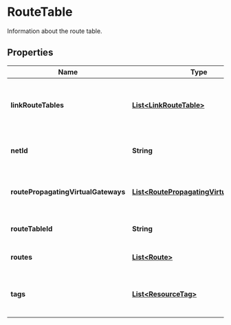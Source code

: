 

# RouteTable

Information about the route table.

## Properties

| Name | Type | Description | Notes |
|------------ | ------------- | ------------- | -------------|
|**linkRouteTables** | [**List&lt;LinkRouteTable&gt;**](LinkRouteTable.md) | One or more associations between the route table and Subnets. |  [optional] |
|**netId** | **String** | The ID of the Net for the route table. |  [optional] |
|**routePropagatingVirtualGateways** | [**List&lt;RoutePropagatingVirtualGateway&gt;**](RoutePropagatingVirtualGateway.md) | Information about virtual gateways propagating routes. |  [optional] |
|**routeTableId** | **String** | The ID of the route table. |  [optional] |
|**routes** | [**List&lt;Route&gt;**](Route.md) | One or more routes in the route table. |  [optional] |
|**tags** | [**List&lt;ResourceTag&gt;**](ResourceTag.md) | One or more tags associated with the route table. |  [optional] |



